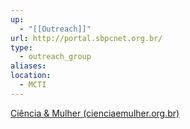 ```yaml
---
up:
  - "[[Outreach]]"
url: http://portal.sbpcnet.org.br/
type:
  - outreach_group
aliases: 
location:
  - MCTI
---
```


[Ciência & Mulher (cienciaemulher.org.br)](http://www.cienciaemulher.org.br/)
